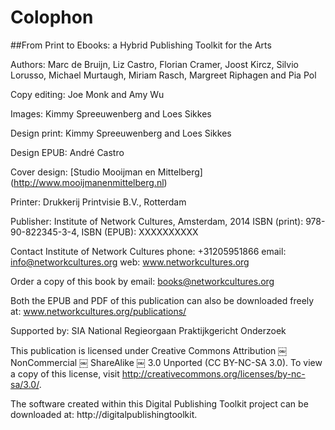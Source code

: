 # Colophon 


##From Print to Ebooks: a Hybrid Publishing Toolkit for the Arts

Authors: Marc de Bruijn, Liz Castro, Florian Cramer, Joost Kircz, Silvio Lorusso, Michael Murtaugh, Miriam Rasch, Margreet Riphagen and Pia Pol 

Copy editing: Joe Monk and Amy Wu

Images: Kimmy Spreeuwenberg and Loes SikkesDesign print: Kimmy Spreeuwenberg and Loes SikkesDesign EPUB: André Castro

Cover design: [Studio Mooijman en Mittelberg] (http://www.mooijmanenmittelberg.nl)

Printer: Drukkerij Printvisie B.V., RotterdamPublisher: Institute of Network Cultures, Amsterdam, 2014 ISBN (print): 978-90-822345-3-4, ISBN (EPUB): XXXXXXXXXXContactInstitute of Network Cultures 
phone: +31205951866email: info@networkcultures.org 
web: www.networkcultures.orgOrder a copy of this book by email: books@networkcultures.org
Both the EPUB and PDF of this publication can also be downloaded freely at: www.networkcultures.org/publications/

Supported by: SIA National Regieorgaan Praktijkgericht Onderzoek
This publication is licensed under Creative CommonsAttribution ￼ NonCommercial ￼ ShareAlike ￼ 3.0 Unported (CC BY-NC-SA 3.0). To view a copy of this license, visit http://creativecommons.org/licenses/by-nc-sa/3.0/.

The software created within this Digital Publishing Toolkit project can be downloaded at:
http://digitalpublishingtoolkit.


<!-- Colophon doorlopen op credits en alle consortium partijen vernoemen. -->

